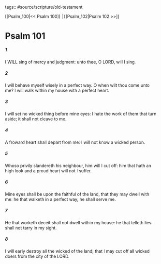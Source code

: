 tags:: #source/scripture/old-testament

[[Psalm_100|<< Psalm 100]] | [[Psalm_102|Psalm 102 >>]]

# Psalm 101

##### 1

I WILL sing of mercy and judgment: unto thee, O LORD, will I sing.

##### 2

I will behave myself wisely in a perfect way. O when wilt thou come unto me? I will walk within my house with a perfect heart.

##### 3

I will set no wicked thing before mine eyes: I hate the work of them that turn aside; it shall not cleave to me.

##### 4

A froward heart shall depart from me: I will not know a wicked person.

##### 5

Whoso privily slandereth his neighbour, him will I cut off: him that hath an high look and a proud heart will not I suffer.

##### 6

Mine eyes shall be upon the faithful of the land, that they may dwell with me: he that walketh in a perfect way, he shall serve me.

##### 7

He that worketh deceit shall not dwell within my house: he that telleth lies shall not tarry in my sight.

##### 8

I will early destroy all the wicked of the land; that I may cut off all wicked doers from the city of the LORD.
